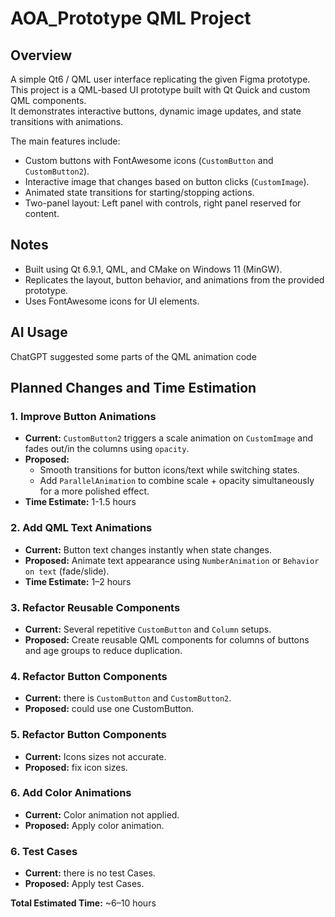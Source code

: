 # AOA_Prototype QML Project

## Overview
A simple Qt6 / QML user interface replicating the given Figma prototype.
This project is a QML-based UI prototype built with Qt Quick and custom QML components.  
It demonstrates interactive buttons, dynamic image updates, and state transitions with animations.

The main features include:

- Custom buttons with FontAwesome icons (`CustomButton` and `CustomButton2`).
- Interactive image that changes based on button clicks (`CustomImage`).
- Animated state transitions for starting/stopping actions.
- Two-panel layout: Left panel with controls, right panel reserved for content.

## Notes
- Built using Qt 6.9.1, QML, and CMake on Windows 11 (MinGW).
- Replicates the layout, button behavior, and animations from the provided prototype.
- Uses FontAwesome icons for UI elements.

## AI Usage
ChatGPT suggested some parts of the QML animation code

## Planned Changes and Time Estimation

### 1. **Improve Button Animations**
- **Current:** `CustomButton2` triggers a scale animation on `CustomImage` and fades out/in the columns using `opacity`.
- **Proposed:** 
  - Smooth transitions for button icons/text while switching states.  
  - Add `ParallelAnimation` to combine scale + opacity simultaneously for a more polished effect.  
- **Time Estimate:** 1-1.5 hours

### 2. **Add QML Text Animations**
- **Current:** Button text changes instantly when state changes.
- **Proposed:** Animate text appearance using `NumberAnimation` or `Behavior on text` (fade/slide).  
- **Time Estimate:** 1–2 hours

### 3. **Refactor Reusable Components**
- **Current:** Several repetitive `CustomButton` and `Column` setups.
- **Proposed:** Create reusable QML components for columns of buttons and age groups to reduce duplication.  

### 4. **Refactor Button Components**
- **Current:** there is `CustomButton` and `CustomButton2`.
- **Proposed:** could use one CustomButton.  

### 5. **Refactor Button Components**
- **Current:** Icons sizes not accurate.
- **Proposed:** fix icon sizes.  

### 6. **Add Color Animations**
- **Current:** Color animation not applied.
- **Proposed:** Apply color animation.

 
### 6. **Test Cases**
- **Current:** there is no test Cases.
- **Proposed:** Apply test Cases.

**Total Estimated Time:** ~6–10 hours  
